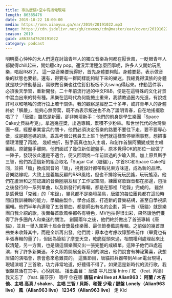 ```yaml
---
title: 專訪唐貓+空中有插電現場
length: 86385476
date: 2019-10-22 18:00:00
media: https://one.xiaoyuu.ga/ear/2019/20191022.mp3
image: https://cdn.jsdelivr.net/gh/coxmos/cdn@master/ear/cover/20191022.jpeg
season: 2019
guid: a8638547620191022
category: podcast
---
```


明明憂心忡忡的大人們還在討論青年人的獨立音樂為何都在厭世風，一眨眼青年人都變得chill起來，開始聽city pop。還沒弄清楚怎麼回事呢，許多人又開始玩黑樂，唱起R&amp;B了。
這一路音樂要玩得好，首先身體要夠鬆。身體要鬆，表示做音樂的狀態也要鬆。還有，得要有一群同樣能夠鬆下來的樂迷。我總覺得漢族的身體就是缺少律動基因，寫歌做音樂也往往釘釘板板不大swing得起來。律動這件事，必須後天學習，重新開發。二十年前流行過的中文R&amp;B，便是在這特殊的文化背景中混血出來的特有種。黑樂在這時代為何能捲土重來，我請教過圈內先進，有說或許可以和嘻哈的流行拉上若干關係，我的觀察是經歷三十多年，或許青年人的身體終於「解嚴」，能夠心無旁騖，既不為表示叛逆也不為了證明青春，自在地搖擺歌唱了？
「唐貓」雖然是新團，卻非樂壇新手：他們的前身是學生樂團「Space Cake史貝絲考克」，拿過幾座獎，出過專輯，累積不少粉絲。和世世代代的台灣樂團一樣，經歷畢業當兵的關卡，他們必須決定音樂的路要不要往下走，要不要專心做，或是聽爸媽的話，乖乖考個公務員去上班？他們就這樣暫停樂團事務，想把事情理清楚了再說。
幾經曲折，鼓手高真也加入主唱，和創作首腦阿蘭變成雙主唱編制。原鍵盤手離開，他們面試了幾位新任鍵盤手，原本覺得OK的那位一起做了一陣子，發現彼此還是不適合，便又回頭找一年前談過的少瑜入團。加上原貝斯手三智，他們為這個新的組合取名「Sugar Cat（糖貓）」，字首SC和Space Cake相同，並把「糖」換成同音的「唐」，視覺設計都帶點兒東方味道，成為新的品牌。音樂路線呢，大致上是義無反顧的R&amp;B風格，但也不排除玩玩民謠，玩玩搖滾。他們在蘆洲和之前認識的音樂圈朋友租了工作室空間，練團寫歌錄音都在那邊，包括之後發行的一系列單曲，以及新發行的專輯，都是在那裡「宅錄」完成的。
雖然是感覺很「克難」的「宅錄」，畢竟都不是樂壇菜鳥，唐貓的每位團員都在這段時間自我訓練新的能力，學編曲製作，學合成器，打造新的音樂結構，甚至自學視訊編輯。他們半年內連發了五首單曲，都是師出有名的企劃，第一首〈唐貓〉就是樂團自我介紹的歌，後面每首歌風格都各有特色，MV也拍得很出彩，果然讓他們獲得了許多圈內人和樂迷的關注。
創團兩年之後，他們終於做出了首張專輯《唐貓》，並且一舉入圍第十屆金音獎最佳樂團、最佳節奏藍調專輯。之前做的幾首單曲並未收錄其中，而是全新再出發。他們說：原本也考慮收錄那些前作（畢竟也有半張專輯的量了），但因為簽給了摩登天空，乾脆從頭來過，相關權利處理起來比較清楚，另一方面，也是讓這個樂團交出一張完整的成績單。這陣子他們四處巡演，有了許多新樂迷，不久即將開展全新系列的演出，他們說會有神祕驚喜，我想唐貓的演唱會，票會愈來愈難買的。
這集節目，唐貓把兵器帶到Alian電台現場，現場演唱了三首歌，功力非常地道，好聽得不得了。如果這是新時代的流行歌，我很願意活在其中，心悅誠服。
播出曲目：
唐貓
平凡日落
Intro / 紅 （feat. 芮德）
我又忘了 （feat. 羅莎莎）
嗯哼
你在哪
<strong>唐貓 mini live at Alian963：</strong>
<strong>阿蘭 / 木吉他、主唱
高真 / shaker、主唱
三智 / 貝斯、和聲
少瑜 / 鍵盤</strong>
<strong>Lonely（Alian963 live）
風（Alian963 live）
12345（Alian963 live）</strong>
走
Kid

